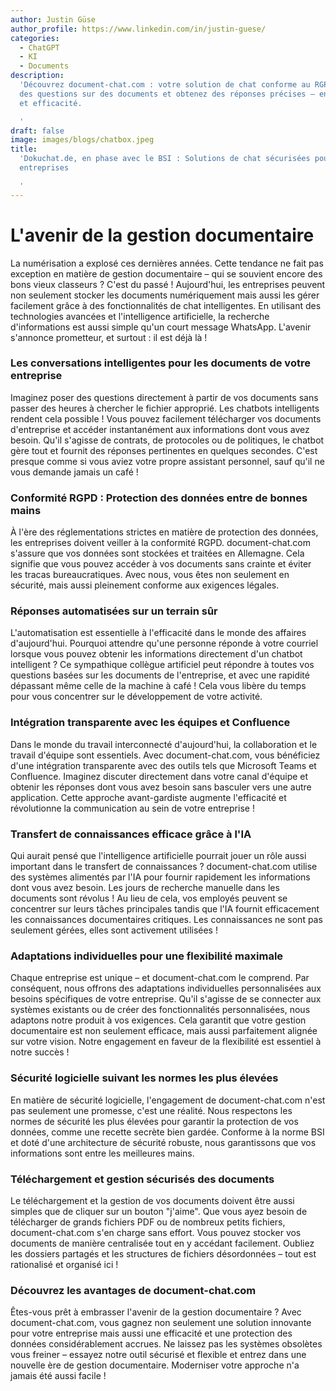 ```yaml
---
author: Justin Güse
author_profile: https://www.linkedin.com/in/justin-guese/
categories:
  - ChatGPT
  - KI
  - Documents
description:
  'Découvrez document-chat.com : votre solution de chat conforme au RGPD ! Posez
  des questions sur des documents et obtenez des réponses précises – en toute sécurité
  et efficacité.

  '
draft: false
image: images/blogs/chatbox.jpeg
title:
  'Dokuchat.de, en phase avec le BSI : Solutions de chat sécurisées pour les
  entreprises

  '
---
```


# L'avenir de la gestion documentaire

La numérisation a explosé ces dernières années. Cette tendance ne fait pas exception en matière de gestion documentaire – qui se souvient encore des bons vieux classeurs ? C'est du passé ! Aujourd'hui, les entreprises peuvent non seulement stocker les documents numériquement mais aussi les gérer facilement grâce à des fonctionnalités de chat intelligentes. En utilisant des technologies avancées et l'intelligence artificielle, la recherche d'informations est aussi simple qu'un court message WhatsApp. L'avenir s'annonce prometteur, et surtout : il est déjà là !

### Les conversations intelligentes pour les documents de votre entreprise

Imaginez poser des questions directement à partir de vos documents sans passer des heures à chercher le fichier approprié. Les chatbots intelligents rendent cela possible ! Vous pouvez facilement télécharger vos documents d'entreprise et accéder instantanément aux informations dont vous avez besoin. Qu'il s'agisse de contrats, de protocoles ou de politiques, le chatbot gère tout et fournit des réponses pertinentes en quelques secondes. C'est presque comme si vous aviez votre propre assistant personnel, sauf qu'il ne vous demande jamais un café !

### Conformité RGPD : Protection des données entre de bonnes mains

À l'ère des réglementations strictes en matière de protection des données, les entreprises doivent veiller à la conformité RGPD. document-chat.com s'assure que vos données sont stockées et traitées en Allemagne. Cela signifie que vous pouvez accéder à vos documents sans crainte et éviter les tracas bureaucratiques. Avec nous, vous êtes non seulement en sécurité, mais aussi pleinement conforme aux exigences légales.

### Réponses automatisées sur un terrain sûr

L'automatisation est essentielle à l'efficacité dans le monde des affaires d'aujourd'hui. Pourquoi attendre qu'une personne réponde à votre courriel lorsque vous pouvez obtenir les informations directement d'un chatbot intelligent ? Ce sympathique collègue artificiel peut répondre à toutes vos questions basées sur les documents de l'entreprise, et avec une rapidité dépassant même celle de la machine à café ! Cela vous libère du temps pour vous concentrer sur le développement de votre activité.

### Intégration transparente avec les équipes et Confluence

Dans le monde du travail interconnecté d'aujourd'hui, la collaboration et le travail d'équipe sont essentiels. Avec document-chat.com, vous bénéficiez d'une intégration transparente avec des outils tels que Microsoft Teams et Confluence. Imaginez discuter directement dans votre canal d'équipe et obtenir les réponses dont vous avez besoin sans basculer vers une autre application. Cette approche avant-gardiste augmente l'efficacité et révolutionne la communication au sein de votre entreprise !

### Transfert de connaissances efficace grâce à l'IA

Qui aurait pensé que l'intelligence artificielle pourrait jouer un rôle aussi important dans le transfert de connaissances ? document-chat.com utilise des systèmes alimentés par l'IA pour fournir rapidement les informations dont vous avez besoin. Les jours de recherche manuelle dans les documents sont révolus ! Au lieu de cela, vos employés peuvent se concentrer sur leurs tâches principales tandis que l'IA fournit efficacement les connaissances documentaires critiques. Les connaissances ne sont pas seulement gérées, elles sont activement utilisées !

### Adaptations individuelles pour une flexibilité maximale

Chaque entreprise est unique – et document-chat.com le comprend. Par conséquent, nous offrons des adaptations individuelles personnalisées aux besoins spécifiques de votre entreprise. Qu'il s'agisse de se connecter aux systèmes existants ou de créer des fonctionnalités personnalisées, nous adaptons notre produit à vos exigences. Cela garantit que votre gestion documentaire est non seulement efficace, mais aussi parfaitement alignée sur votre vision. Notre engagement en faveur de la flexibilité est essentiel à notre succès !

### Sécurité logicielle suivant les normes les plus élevées

En matière de sécurité logicielle, l'engagement de document-chat.com n'est pas seulement une promesse, c'est une réalité. Nous respectons les normes de sécurité les plus élevées pour garantir la protection de vos données, comme une recette secrète bien gardée. Conforme à la norme BSI et doté d'une architecture de sécurité robuste, nous garantissons que vos informations sont entre les meilleures mains.

### Téléchargement et gestion sécurisés des documents

Le téléchargement et la gestion de vos documents doivent être aussi simples que de cliquer sur un bouton "j'aime". Que vous ayez besoin de télécharger de grands fichiers PDF ou de nombreux petits fichiers, document-chat.com s'en charge sans effort. Vous pouvez stocker vos documents de manière centralisée tout en y accédant facilement. Oubliez les dossiers partagés et les structures de fichiers désordonnées – tout est rationalisé et organisé ici !

### Découvrez les avantages de document-chat.com

Êtes-vous prêt à embrasser l'avenir de la gestion documentaire ? Avec document-chat.com, vous gagnez non seulement une solution innovante pour votre entreprise mais aussi une efficacité et une protection des données considérablement accrues. Ne laissez pas les systèmes obsolètes vous freiner – essayez notre outil sécurisé et flexible et entrez dans une nouvelle ère de gestion documentaire. Moderniser votre approche n'a jamais été aussi facile !
